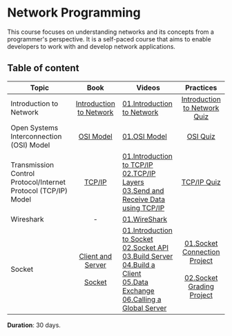 # Network Programming
This course focuses on understanding networks and its concepts from a programmer's perspective. It is a self-paced course that aims to enable developers to work with and develop network applications.



## Table of content 
| Topic | Book | Videos | Practices | 
|-------|:----------:|------|:--------------:|
|Introduction to Network | [Introduction to Network](https://github.com/SAFCSP-Team/Network-Programming/blob/main/content/01.IntroductionToNetwork.pdf)|[01.Introduction to Network](https://vimeo.com/1099645336/69e0c91cf1?share=copy) | [Introduction to Network Quiz](testmoz.com/14692088)|
|Open Systems Interconnection (OSI) Model  |[OSI Model ](https://github.com/SAFCSP-Team/Network-Programming/blob/main/content/02.OSI.pdf) |[01.OSI Model](https://vimeo.com/1098168377/c4c36e8170?share=copy) |[OSI Quiz](https://testmoz.com/q/14684178) |
|Transmission Control Protocol/Internet Protocol (TCP/IP) Model| [TCP/IP](https://github.com/SAFCSP-Team/Network-Programming/blob/main/content/03.TCP-IP.pdf)| [01.Introduction to TCP/IP](https://vimeo.com/1101124202/504a90644f?share=copy) <br> [02.TCP/IP Layers](https://vimeo.com/1101124356/ae44e0296d?share=copy) <br> [03.Send and Receive Data using TCP/IP](https://vimeo.com/1101459537/dfdfd684c9?share=copy) | [TCP/IP Quiz](https://testmoz.com/q/14686408) |
|Wireshark | - | [01.WireShark](https://vimeo.com/1101206841/2e2c329125?share=copy) |  |
|Socket | [Client and Server](https://github.com/SAFCSP-Team/Network-Programming/blob/main/content/04.ClientAndServer.pdf) <br> <br> [Socket](https://github.com/SAFCSP-Team/Network-Programming/blob/main/content/05.Socket.pdf)| [01.Introduction to Socket](https://vimeo.com/1099667467/3374650d7f?share=copy) <br>[02.Socket API](https://vimeo.com/1101197356/4e687ff5ab?share=copy) <br>[03.Build Server](https://vimeo.com/1101525400/5305e5a3e2?share=copy)<br>[04.Build a Client](https://vimeo.com/1101517745/cc49d71988?share=copy)<br>[05.Data Exchange](https://vimeo.com/1101517191/006bea88e1?share=copy)<br>[06.Calling a Global Server](https://vimeo.com/1101881773/c4eff1317d?share=copy) | [01.Socket Connection Project](https://github.com/SAFCSP-Team/socket-conncection-project) <br><br> [02.Socket Grading Project](https://github.com/SAFCSP-Team/socket-grading-project)|



**Duration**: 30 days.
